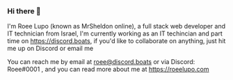 ### Hi there 👋
I'm Roee Lupo (known as MrSheldon online), a full stack web developer and IT technician from Israel, I'm currently working as an IT techincian and part time on https://discord.boats, if you'd like to collaborate on anything, just hit me up on Discord or email me

You can reach me by email at roee@discord.boats or via Discord: Roee#0001 , and you can read more about me at https://roeelupo.com

